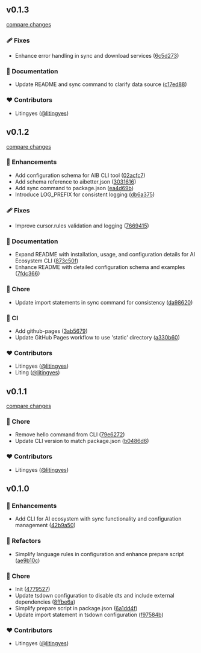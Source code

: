 
## v0.1.3

[compare changes](https://github.com/aibetter/aib/compare/v0.1.2...v0.1.3)

### 🩹 Fixes

- Enhance error handling in sync and download services ([6c5d273](https://github.com/aibetter/aib/commit/6c5d273))

### 📖 Documentation

- Update README and sync command to clarify data source ([c17ed88](https://github.com/aibetter/aib/commit/c17ed88))

### ❤️ Contributors

- Litingyes ([@litingyes](https://github.com/litingyes))

## v0.1.2

[compare changes](https://github.com/aibetter/aib/compare/v0.1.1...v0.1.2)

### 🚀 Enhancements

- Add configuration schema for AIB CLI tool ([02acfc7](https://github.com/aibetter/aib/commit/02acfc7))
- Add schema reference to aibetter.json ([3031616](https://github.com/aibetter/aib/commit/3031616))
- Add sync command to package.json ([ea4d69b](https://github.com/aibetter/aib/commit/ea4d69b))
- Introduce LOG_PREFIX for consistent logging ([db6a375](https://github.com/aibetter/aib/commit/db6a375))

### 🩹 Fixes

- Improve cursor.rules validation and logging ([7669415](https://github.com/aibetter/aib/commit/7669415))

### 📖 Documentation

- Expand README with installation, usage, and configuration details for AI Ecosystem CLI ([873c50f](https://github.com/aibetter/aib/commit/873c50f))
- Enhance README with detailed configuration schema and examples ([7fdc366](https://github.com/aibetter/aib/commit/7fdc366))

### 🏡 Chore

- Update import statements in sync command for consistency ([da98620](https://github.com/aibetter/aib/commit/da98620))

### 🤖 CI

- Add github-pages ([3ab5679](https://github.com/aibetter/aib/commit/3ab5679))
- Update GitHub Pages workflow to use 'static' directory ([a330b60](https://github.com/aibetter/aib/commit/a330b60))

### ❤️ Contributors

- Litingyes ([@litingyes](https://github.com/litingyes))
- Liting ([@litingyes](https://github.com/litingyes))

## v0.1.1

[compare changes](https://github.com/aibetter/aib/compare/v0.1.0...v0.1.1)

### 🏡 Chore

- Remove hello command from CLI ([79e6272](https://github.com/aibetter/aib/commit/79e6272))
- Update CLI version to match package.json ([b0486d6](https://github.com/aibetter/aib/commit/b0486d6))

### ❤️ Contributors

- Litingyes ([@litingyes](https://github.com/litingyes))

## v0.1.0


### 🚀 Enhancements

- Add CLI for AI ecosystem with sync functionality and configuration management ([42b9a50](https://github.com/aibetter/aib/commit/42b9a50))

### 💅 Refactors

- Simplify language rules in configuration and enhance prepare script ([ae9b10c](https://github.com/aibetter/aib/commit/ae9b10c))

### 🏡 Chore

- Init ([4779527](https://github.com/aibetter/aib/commit/4779527))
- Update tsdown configuration to disable dts and include external dependencies ([8ffbe6a](https://github.com/aibetter/aib/commit/8ffbe6a))
- Simplify prepare script in package.json ([6a1dd4f](https://github.com/aibetter/aib/commit/6a1dd4f))
- Update import statement in tsdown configuration ([f97584b](https://github.com/aibetter/aib/commit/f97584b))

### ❤️ Contributors

- Litingyes ([@litingyes](https://github.com/litingyes))


